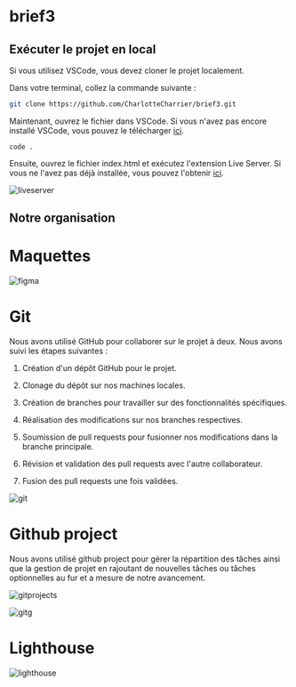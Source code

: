 # brief3



## Exécuter le projet en local

Si vous utilisez VSCode, vous devez cloner le projet localement.

Dans votre terminal, collez la commande suivante :

```bash
git clone https://github.com/CharlotteCharrier/brief3.git
```

Maintenant, ouvrez le fichier dans VSCode. Si vous n'avez pas encore installé VSCode, vous pouvez le télécharger [ici](https://code.visualstudio.com/download).

```shell
code .
```

Ensuite, ouvrez le fichier index.html et exécutez l'extension Live Server. Si vous ne l'avez pas déjà installée, vous pouvez l'obtenir [ici](https://marketplace.visualstudio.com/items?itemName=ritwickdey.LiveServer).

![liveserver](https://i0.wp.com/www.alphr.com/wp-content/uploads/2023/05/open-with-live-server.png?w=700&ssl=1)


## Notre organisation


# Maquettes

![figma](https://s9.gifyu.com/images/SFrbq.png)

# Git

Nous avons utilisé GitHub pour collaborer sur le projet à deux. Nous avons suivi les étapes suivantes :

1. Création d'un dépôt GitHub pour le projet.

2. Clonage du dépôt sur nos machines locales.

3. Création de branches pour travailler sur des fonctionnalités spécifiques.

4. Réalisation des modifications sur nos branches respectives.

5. Soumission de pull requests pour fusionner nos modifications dans la branche principale.

6. Révision et validation des pull requests avec l'autre collaborateur.

7. Fusion des pull requests une fois validées.

![git](https://github.com/CharlotteCharrier/brief3/blob/main/git.gif)

# Github project 

Nous avons utilisé github project pour gérer la répartition des tâches ainsi que la gestion de projet en rajoutant de nouvelles tâches ou tâches optionnelles au fur et a mesure de notre avancement. 

![gitprojects](https://s9.gifyu.com/images/SFrbZ.png)

![gitg](https://s9.gifyu.com/images/SFrzT.png)


# Lighthouse

![lighthouse](https://s9.gifyu.com/images/SFrp3.png)


